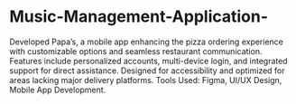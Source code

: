 # Music-Management-Application-
Developed Papa’s, a mobile app enhancing the pizza ordering experience with customizable options and seamless restaurant communication.
Features include personalized accounts, multi-device login, and integrated support for direct assistance. Designed for accessibility and optimized for areas lacking major delivery platforms.
Tools Used: Figma, UI/UX Design, Mobile App Development.
